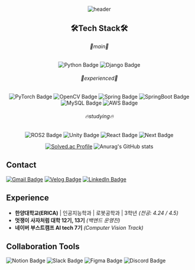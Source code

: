 <div align="center">
  
  ![header](https://capsule-render.vercel.app/api?type=waving&color=0:1a153d,50:302b63,100:00c9ff&fontColor=e0f7ff&height=170&section=header&text=Jaehyun%20Song&fontSize=50&desc=AI+%2B+Robot+and+Web&fontAlignY=30&descSize=20&descAlign=bottom&descAlignY=55)
  <h2>🛠️Tech Stack🛠️ </h2>        
  <h6>🥇main🥇</h6>    
  
  ![Python Badge](https://img.shields.io/badge/Python-3776AB?style=flat&logo=Python&logoColor=white)
  ![Django Badge](https://img.shields.io/badge/Django-092E20?style=flat&logo=Django&logoColor=white)

  <h6>🥈experienced🥈</h6>     
  
  ![PyTorch Badge](https://img.shields.io/badge/PyTorch-EE4C2C?style=flat&logo=PyTorch&logoColor=white)
  ![OpenCV Badge](https://img.shields.io/badge/OpenCV-5C3EE8?style=flat&logo=OpenCV&logoColor=white)
  ![Spring Badge](https://img.shields.io/badge/Spring-6DB33F?style=flat&logo=Spring&logoColor=white)
  ![SpringBoot Badge](https://img.shields.io/badge/SpringBoot-6DB33F?style=flat&logo=SpringBoot&logoColor=white)
  ![MySQL Badge](https://img.shields.io/badge/MySQL-4479A1?style=flat&logo=MySQL&logoColor=white)
  ![AWS Badge](https://img.shields.io/badge/AWS-232F3E?style=flat&logo=amazonwebservices&logoColor=white)

  <h6>🔥studying🔥</h6>    
  
  ![ROS2 Badge](https://img.shields.io/badge/ROS2-22314E?style=flat&logo=ROS&logoColor=white)
  ![Unity Badge](https://img.shields.io/badge/Unity-FFFFFF?style=flat&logo=Unity&logoColor=black)
  ![React Badge](https://img.shields.io/badge/React-212121?style=flat&logo=React&logoColor=61DAFB)
  ![Next Badge](https://img.shields.io/badge/Next.js-000000?style=flat&logo=Next.js&logoColor=white)

  [![Solved.ac Profile](http://mazassumnida.wtf/api/v2/generate_badge?boj=sjh121476)](https://solved.ac/sjh121476/)
  ![Anurag's GitHub stats](https://github-readme-stats.vercel.app/api?username=mongsam2&show_icons=true&theme=shadow_blue&line_height=21)
</div>

## Contact
[![Gmail Badge](https://img.shields.io/badge/Gmail-red?style=flat&logo=Gmail&logoColor=white)](mailto:songjaehyun121476@gmail.com)
[![Velog Badge](https://img.shields.io/badge/Velog-20C997?style=flat&logo=Velog&logoColor=white)](https://velog.io/@jaehyun/posts)
[![LinkedIn Badge](https://img.shields.io/badge/LinkedIn-0A66C2?style=flat&logo=LinkedIn&logoColor=white)](https://www.linkedin.com/in/jaehyun-song-9b36a8358/)

## Experience

- **한양대학교(ERICA)**  | 인공지능학과  | 로봇공학과 | 3학년 *(전공: 4.24 / 4.5)*
- **멋쟁이 사자처럼 대학 12기, 13기** *(백엔드 운영진)*
- **네이버 부스트캠프 AI tech 7기** *(Computer Vision Track)*
        

## Collaboration Tools
![Notion Badge](https://img.shields.io/badge/Notion-000000?style=flat&logo=Notion&logoColor=white)
![Slack Badge](https://img.shields.io/badge/Slack-4A154B?style=flat&logo=Slack&logoColor=white)
![Figma Badge](https://img.shields.io/badge/Figma-F24E1E?style=flat&logo=Figma&logoColor=white)
![Discord Badge](https://img.shields.io/badge/Discord-5865F2?style=flat&logo=Discord&logoColor=white)
